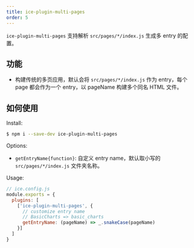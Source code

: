 ```yaml
---
title: ice-plugin-multi-pages
order: 5
---
```


`ice-plugin-multi-pages` 支持解析 `src/pages/*/index.js` 生成多 entry 的配置。

## 功能

- 构建传统的多页应用，默认会将 `src/pages/*/index.js` 作为 entry，每个 page 都会作为一个 entry，以 pageName 构建多个同名 HTML 文件。

## 如何使用

Install:

```bash
$ npm i --save-dev ice-plugin-multi-pages
```

Options:

- `getEntryName{function}`: 自定义 entry name，默认取小写的 `src/pages/*/index.js` 文件夹名称。

Usage:

```js
// ice.config.js
module.exports = {
  plugins: [
    ['ice-plugin-multi-pages', {
      // customize entry name
      // BasicCharts => basic_charts
      getEntryName: (pageName) => _.snakeCase(pageName)
    }]
  ]
}
```
